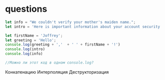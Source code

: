 # questions

```javascript
let info = "We couldn't verify your mother's maiden name.";
let intro = 'Here is important information about your account security.';

let firstName = 'Joffrey';
let greeting = 'Hello';
console.log(greeting + ','  + ' ' + firstName + '!')
console.log(intro)
console.log(info)

//Можно ли этот код в одном console.log?
```

Конкатенацию Интерполяция Деструкторизация